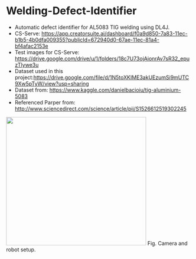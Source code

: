 # Welding-Defect-Identifier

+ Automatic defect identifier for AL5083 TIG welding using DL4J.
+ CS-Serve: https://app.creatorsuite.ai/dashboard/f0a9d850-7a83-11ec-b1b5-4b0dfa009355?publicId=672940d0-67ae-11ec-81a4-bf4afac2153e 
+ Test images for CS-Serve: https://drive.google.com/drive/u/1/folders/18c7U73ojAionrAv7sR32_epuzTlywe3u
+ Dataset used in this project:https://drive.google.com/file/d/1N5toXKIME3akUEzumSi9mUTC9Xw5pTyW/view?usp=sharing
+ Dataset from: https://www.kaggle.com/danielbacioiu/tig-aluminium-5083 
+ Referenced Parper from: http://www.sciencedirect.com/science/article/pii/S1526612519302245
<img src="https://ars.els-cdn.com/content/image/1-s2.0-S0963869518305942-gr2.jpg" width="379" height="348" />  
    Fig. Camera and robot setup.

